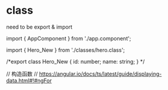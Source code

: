 # class

need to be export & import 


import { AppComponent } from './app.component';

import { Hero_New } from './classes/hero.class';


/*export class Hero_New {
    id: number;
    name: string;
}
*/

// 构造函数
// https://angular.io/docs/ts/latest/guide/displaying-data.html#!#ngFor